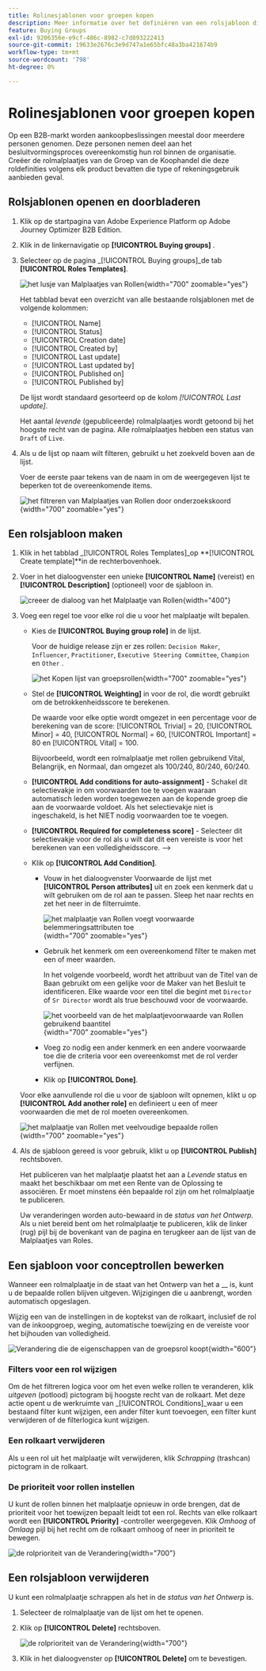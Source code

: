 ```yaml
---
title: Rolinesjablonen voor groepen kopen
description: Meer informatie over het definiëren van een rolsjabloon die moet worden gebruikt als onderdeel van een inkoopgroep.
feature: Buying Groups
exl-id: 9206356e-e9cf-486c-8982-c7d893222413
source-git-commit: 19633e2676c3e9d747a1e65bfc48a3ba421674b9
workflow-type: tm+mt
source-wordcount: '798'
ht-degree: 0%

---
```


# Rolinesjablonen voor groepen kopen

Op een B2B-markt worden aankoopbeslissingen meestal door meerdere personen genomen. Deze personen nemen deel aan het besluitvormingsproces overeenkomstig hun rol binnen de organisatie. Creëer de rolmalplaatjes van de Groep van de Koophandel die deze roldefinities volgens elk product bevatten die type of rekeningsgebruik aanbieden geval.

## Rolsjablonen openen en doorbladeren

1. Klik op de startpagina van Adobe Experience Platform op Adobe Journey Optimizer B2B Edition.

1. Klik in de linkernavigatie op **[!UICONTROL Buying groups]** .

1. Selecteer op de pagina _[!UICONTROL Buying groups]_de tab **[!UICONTROL Roles Templates]**.

   ![ het lusje van Malplaatjes van Rollen ](assets/roles-templates-tab.png){width="700" zoomable="yes"}

   Het tabblad bevat een overzicht van alle bestaande rolsjablonen met de volgende kolommen:

   * [!UICONTROL Name]
   * [!UICONTROL Status]
   * [!UICONTROL Creation date]
   * [!UICONTROL Created by]
   * [!UICONTROL Last update]
   * [!UICONTROL Last updated by]
   * [!UICONTROL Published on]
   * [!UICONTROL Published by]

   De lijst wordt standaard gesorteerd op de kolom _[!UICONTROL Last update]_.

   Het aantal _levende_ (gepubliceerde) rolmalplaatjes wordt getoond bij het hoogste recht van de pagina. Alle rolmalplaatjes hebben een status van `Draft` of `Live`.

1. Als u de lijst op naam wilt filteren, gebruikt u het zoekveld boven aan de lijst.

   Voer de eerste paar tekens van de naam in om de weergegeven lijst te beperken tot de overeenkomende items.

   ![ het filtreren van Malplaatjes van Rollen door onderzoekskoord ](assets/roles-templates-search.png){width="700" zoomable="yes"}

## Een rolsjabloon maken

1. Klik in het tabblad _[!UICONTROL Roles Templates]_op **[!UICONTROL Create template]**in de rechterbovenhoek.

1. Voer in het dialoogvenster een unieke **[!UICONTROL Name]** (vereist) en **[!UICONTROL Description]** (optioneel) voor de sjabloon in.

   ![ creeer de dialoog van het Malplaatje van Rollen ](assets/roles-template-create-dialog.png){width="400"}

1. Voeg een regel toe voor elke rol die u voor het malplaatje wilt bepalen.

   * Kies de **[!UICONTROL Buying group role]** in de lijst.

     Voor de huidige release zijn er zes rollen: `Decision Maker`, `Influencer`, `Practitioner`, `Executive Steering Committee`, `Champion` en `Other` .

     ![ het Kopen lijst van groepsrollen ](./assets/roles-template-create-roles-list.png){width="700" zoomable="yes"}

   * Stel de **[!UICONTROL Weighting]** in voor de rol, die wordt gebruikt om de betrokkenheidsscore te berekenen.

     De waarde voor elke optie wordt omgezet in een percentage voor de berekening van de score: [!UICONTROL Trivial] = 20, [!UICONTROL Minor] = 40, [!UICONTROL Normal] = 60, [!UICONTROL Important] = 80 en [!UICONTROL Vital] = 100.

     Bijvoorbeeld, wordt een rolmalplaatje met rollen gebruikend Vital, Belangrijk, en Normaal, dan omgezet als 100/240, 80/240, 60/240.

   * **[!UICONTROL Add conditions for auto-assignment]** - Schakel dit selectievakje in om voorwaarden toe te voegen waaraan automatisch leden worden toegewezen aan de kopende groep die aan de voorwaarde voldoet. Als het selectievakje niet is ingeschakeld, is het NIET nodig voorwaarden toe te voegen.

   * **[!UICONTROL Required for completeness score]** - Selecteer dit selectievakje voor de rol als u wilt dat dit een vereiste is voor het berekenen van een volledigheidsscore. —>

   * Klik op **[!UICONTROL Add Condition]**.

      * Vouw in het dialoogvenster Voorwaarde de lijst met **[!UICONTROL Person attributes]** uit en zoek een kenmerk dat u wilt gebruiken om de rol aan te passen. Sleep het naar rechts en zet het neer in de filterruimte.

        ![ het malplaatje van Rollen voegt voorwaarde belemmeringsattributen toe ](assets/roles-template-role-attribute.png){width="700" zoomable="yes"}

      * Gebruik het kenmerk om een overeenkomend filter te maken met een of meer waarden.

        In het volgende voorbeeld, wordt het attribuut van de Titel van de Baan gebruikt om een gelijke voor de Maker van het Besluit te identificeren. Elke waarde voor een titel die begint met `Director` of `Sr Director` wordt als true beschouwd voor de voorwaarde.

        ![ het voorbeeld van de het malplaatjevoorwaarde van Rollen gebruikend baantitel ](assets/roles-template-condition-example-job-title.png){width="700" zoomable="yes"}

      * Voeg zo nodig een ander kenmerk en een andere voorwaarde toe die de criteria voor een overeenkomst met de rol verder verfijnen.

      * Klik op **[!UICONTROL Done]**.

   Voor elke aanvullende rol die u voor de sjabloon wilt opnemen, klikt u op **[!UICONTROL Add another role]** en definieert u een of meer voorwaarden die met de rol moeten overeenkomen.

   ![ het malplaatje van Rollen met veelvoudige bepaalde rollen ](assets/roles-template-multiple-roles.png){width="700" zoomable="yes"}

1. Als de sjabloon gereed is voor gebruik, klikt u op **[!UICONTROL Publish]** rechtsboven.

   Het publiceren van het malplaatje plaatst het aan a _Levende_ status en maakt het beschikbaar om met een Rente van de Oplossing te associëren. Er moet minstens één bepaalde rol zijn om het rolmalplaatje te publiceren.

   Uw veranderingen worden auto-bewaard in de _status van het Ontwerp_. Als u niet bereid bent om het rolmalplaatje te publiceren, klik de linker (rug) pijl bij de bovenkant van de pagina en terugkeer aan de lijst van de Malplaatjes van Roles.

## Een sjabloon voor conceptrollen bewerken

Wanneer een rolmalplaatje in de staat van het Ontwerp van het a __ is, kunt u de bepaalde rollen blijven uitgeven. Wijzigingen die u aanbrengt, worden automatisch opgeslagen.

Wijzig een van de instellingen in de koptekst van de rolkaart, inclusief de rol van de inkoopgroep, weging, automatische toewijzing en de vereiste voor het bijhouden van volledigheid.

![ Verandering die de eigenschappen van de groepsrol koopt ](./assets/roles-template-role-properties.png){width="600"}

### Filters voor een rol wijzigen

Om de het filtreren logica voor om het even welke rollen te veranderen, klik _uitgeven_ (potlood) pictogram bij hoogste recht van de rolkaart. Met deze actie opent u de werkruimte van _[!UICONTROL Conditions]_waar u een bestaand filter kunt wijzigen, een ander filter kunt toevoegen, een filter kunt verwijderen of de filterlogica kunt wijzigen.

### Een rolkaart verwijderen

Als u een rol uit het malplaatje wilt verwijderen, klik _Schrapping_ (trashcan) pictogram in de rolkaart.

### De prioriteit voor rollen instellen

U kunt de rollen binnen het malplaatje opnieuw in orde brengen, dat de prioriteit voor het toewijzen bepaalt leidt tot een rol. Rechts van elke rolkaart wordt een **[!UICONTROL Priority]** -controller weergegeven. Klik _Omhoog_ of _Omlaag_ pijl bij het recht om de rolkaart omhoog of neer in prioriteit te bewegen.

![ de rolprioriteit van de Verandering ](./assets/roles-template-role-priority.png){width="700"}

## Een rolsjabloon verwijderen

U kunt een rolmalplaatje schrappen als het in de _status van het Ontwerp_ is.

1. Selecteer de rolmalplaatje van de lijst om het te openen.

1. Klik op **[!UICONTROL Delete]** rechtsboven.

   ![ de rolprioriteit van de Verandering ](./assets/roles-template-delete.png){width="700"}

1. Klik in het dialoogvenster op **[!UICONTROL Delete]** om te bevestigen.
